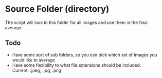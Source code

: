 # Source Folder (directory)

The script will look in this folder for all images and use them in the final average.

## Todo

* Have some sort of sub folders, so you can pick which set of images you would like to average
* Have some flexibility to what file extensions should be included. Current: .jpeg, .jpg, .png